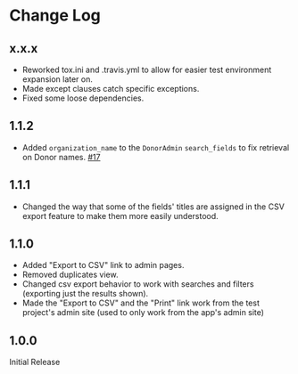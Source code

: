 Change Log
==========


x.x.x
-----

* Reworked tox.ini and .travis.yml to allow for easier test environment expansion later on.
* Made except clauses catch specific exceptions.
* Fixed some loose dependencies.


1.1.2
-----

* Added `organization_name` to the `DonorAdmin` `search_fields` to fix retrieval on Donor names. [#17](https://github.com/unt-libraries/django-accession/issues/17)


1.1.1
-----

* Changed the way that some of the fields' titles are assigned in the CSV export
feature to make them more easily understood.


1.1.0
-----

* Added "Export to CSV" link to admin pages.
* Removed duplicates view.
* Changed csv export behavior to work with searches and filters (exporting just the results shown).
* Made the "Export to CSV" and the "Print" link work from the test project's admin
site (used to only work from the app's admin site)


1.0.0
-----

Initial Release
